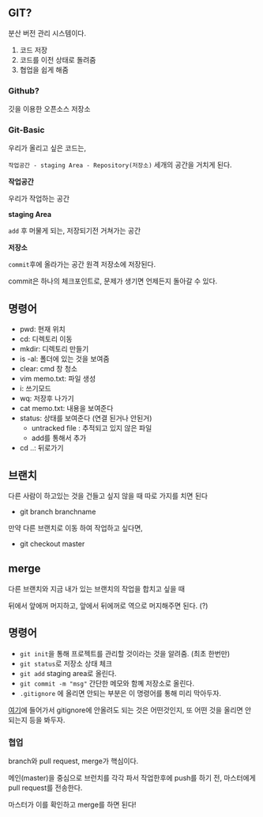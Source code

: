 ## GIT?

분산 버전 관리 시스템이다.

1. 코드 저장
2. 코드를 이전 상태로 돌려줌
3. 협업을 쉽게 해줌

### Github?

깃을 이용한 오픈소스 저장소

### Git-Basic

우리가 올리고 싶은 코드는,

`작업공간 - staging Area - Repository(저장소)` 세개의 공간을 거치게 된다.

__작업공간__

우리가 작업하는 공간

__staging Area__

`add` 후 머물게 되는, 저장되기전 거쳐가는 공간

__저장소__

`commit`후에 올라가는 공간 원격 저장소에 저장된다.

commit은 하나의 체크포인트로, 문제가 생기면 언제든지 돌아갈 수 있다.



## 명령어

- pwd: 현재 위치
- cd: 디렉토리 이동
- mkdir: 디렉토리 만들기
- is -al: 폴더에 있는 것을 보여줌
- clear: cmd 창 청소
- vim memo.txt: 파일 생성
- i: 쓰기모드
- wq: 저장후 나가기
- cat memo.txt: 내용을 보여준다
- status: 상태를 보여준다 (연결 된거나 안된거)
	- untracked file : 추적되고 있지 않은 파일
	- add를 통해서 추가
- cd ..: 뒤로가기



## 브랜치

다른 사람이 하고있는 것을 건들고 싶지 않을 때 따로 가지를 치면 된다

- git branch branchname

만약 다른 브랜치로 이동 하여 작업하고 싶다면,

- git checkout master



## merge

다른 브랜치와 지금 내가 있는 브랜치의 작업을 합치고 싶을 때

뒤에서 앞에꺼 머지하고, 앞에서 뒤에꺼로 역으로 머지해주면 된다. (?)



## 명령어

- `git init`을 통해 프로젝트를 관리할 것이라는 것을 알려줌. (최초 한번만)
- `git status`로 저장소 상태 체크
- `git add` staging area로 올린다.
- `git commit -m "msg"` 간단한 메모와 함꼐 저장소로 올린다.
- `.gitignore` 에 올리면 안되는 부분은 이 명령어를 통해 미리 막아두자.

[여기](gitignore.io)에 들어가서 gitignore에 안올려도 되는 것은 어떤것인지, 또 어떤 것을 올리면 안되는지 등을 봐두자.

### 협업

branch와 pull request, merge가 핵심이다.

메인(master)을 중심으로 브런치를 각각 파서 작업한후에 push를 하기 전, 마스터에게 pull request를 전송한다.

마스터가  이를 확인하고  merge를 하면 된다!



